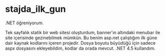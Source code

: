 # stajda_ilk_gun
.NET öğreniyorum.

Tek sayfalık statik bir web sitesi oluşturdum, banner'ın altındaki menubar ile site içerisinde gezinebilmek mümkün. 
Bu benim asp.net çalıştığım ilk güne dair kaynak kodlarını içeren projedir.
Dosya boyutu büyüdüğü için sadece aspx dosyasını ekleyebildim, kodlar da orada mevcut. 
.NET 4.5 kullandım. 

